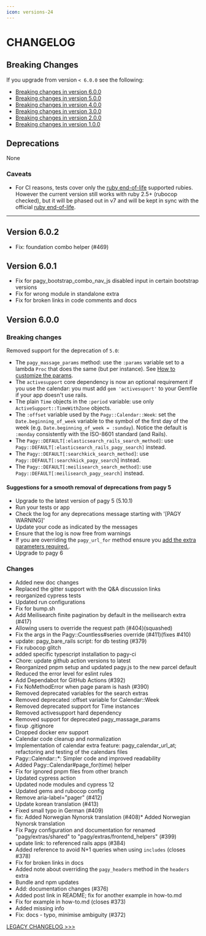 ```yaml
---
icon: versions-24
---
```


# CHANGELOG

## Breaking Changes

If you upgrade from version `< 6.0.0` see the following:

- [Breaking changes in version 6.0.0](#version-600)
- [Breaking changes in version 5.0.0](CHANGELOG_LEGACY.md#version-500)
- [Breaking changes in version 4.0.0](CHANGELOG_LEGACY.md#version-400)
- [Breaking changes in version 3.0.0](CHANGELOG_LEGACY.md#version-300)
- [Breaking changes in version 2.0.0](CHANGELOG_LEGACY.md#version-200)
- [Breaking changes in version 1.0.0](CHANGELOG_LEGACY.md#version-100)

## Deprecations

None

### Caveats

- For CI reasons, tests cover only the [ruby end-of-life](https://endoflife.date/ruby) supported rubies. However the current version still works with ruby 2.5+ (rubocop checked), but it will be phased out in v7 and will be kept in sync with the official [ruby end-of-life](https://endoflife.date/ruby).

<hr>

## Version 6.0.2

- Fix: foundation combo helper (#469)

## Version 6.0.1

- Fix for pagy_bootstrap_combo_nav_js disabled input in certain bootstrap versions
- Fix for wrong module in standalone extra
- Fix for broken links in code comments and docs

## Version 6.0.0

### Breaking changes

Removed support for the deprecation of `5.0`:

- The `pagy_massage_params` method: use the `:params` variable set to a lambda `Proc` that does the same (but per instance). See [How to customize the params](https://ddnexus.github.io/pagy/docs/how-to#customize-the-params).
- The `activesupport` core dependency is now an optional requirement if you use the calendar: you must add `gem 'activesuport'` to your Gemfile if your app doesn't use rails.
- The plain `Time` objects in the `:period` variable: use only `ActiveSupport::TimeWithZone` objects.
- The `:offset` variable used by the `Pagy::Calendar::Week`: set the `Date.beginning_of_week` variable to the symbol of the first day of the week (e.g. `Date.beginning_of_week = :sunday`). Notice the default is `:monday` consistently with the ISO-8601 standard (and Rails).
- The `Pagy::DEFAULT[:elasticsearch_rails_search_method]`: use `Pagy::DEFAULT[:elasticsearch_rails_pagy_search]` instead.
- The `Pagy::DEFAULT[:searchkick_search_method]`: use `Pagy::DEFAULT[:searchkick_pagy_search`] instead.
- The `Pagy::DEFAULT[:meilisearch_search_method]`: use `Pagy::DEFAULT[:meilisearch_pagy_search]` instead.

#### Suggestions for a smooth removal of deprecations from pagy 5

- Upgrade to the latest version of pagy 5 (5.10.1)
- Run your tests or app
- Check the log for any deprecations message starting with '[PAGY WARNING]'
- Update your code as indicated by the messages
- Ensure that the log is now free from warnings
- If you are overriding the `pagy_url_for` method ensure you [add the extra parameters required.](https://github.com/ddnexus/pagy/discussions/424).
- Upgrade to pagy 6

### Changes

- Added new doc changes
- Replaced the gitter support with the Q&A discussion links
- reorganized cypress tests
- Updated run configurations
- Fix for bump.sh
- Add Meilisearch finite pagination by default in the meilisearch extra (#417)
- Allowing users to override the request path (#404)(squashed)
- Fix the args in the Pagy::Countless#series override (#411)(fixes #410)
- update: pagy_bare_rails script: for db testing (#379)
- Fix rubocop glitch
- added specific typescript installation to pagy-ci
- Chore: update github action versions to latest
- Reorganized pnpm setup and updated pagy.js to the new parcel default
- Reduced the error level for eslint rules
- Add Dependabot for GitHub Actions (#392)
- Fix NoMethodError when page param is hash (#390)
- Removed deprecated variables for the search extras
- Removed deprecated :offset variable for Calendar::Week
- Removed deprecated support for Time instances
- Removed activesupport hard dependency
- Removed support for deprecated pagy_massage_params
- fixup .gitignore
- Dropped docker env support
- Calendar code cleanup and normalization
- Implementation of calendar extra feature: pagy_calendar_url_at; refactoring and testing of the calendars files
- Pagy::Calendar::*: Simpler code and improved readability
- Added Pagy::Calendar#page_for(time) helper
- Fix for ignored pnpm files from other branch
- Updated cypress action
- Updated node modules and cypress 12
- Updated gems and rubocop config
- Remove aria-label="pager" (#412)
- Update korean translation (#413)
- Fixed small typo in German (#409)
- fix: Added Norwegian Nynorsk translation (#408)* Added Norwegian Nynorsk translation
- Fix Pagy configuration and documentation for renamed "pagy/extras/shared" to "pagy/extras/frontend_helpers" (#399)
- update link: to referenced rails apps (#384)
- Added reference to avoid N+1 queries when using `includes` (closes #378)
- Fix for broken links in docs
- Added note about overriding the `pagy_headers` method in the `headers` extra
- Bundle and npm updates
- Add: documentation changes (#376)
- Added post link in README; fix for another example in how-to.md
- Fix for example in how-to.md (closes #373)
- Added missing info
- Fix: docs - typo, minimise ambiguity (#372)

[LEGACY CHANGELOG >>>](CHANGELOG_LEGACY.md) 
